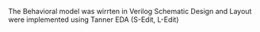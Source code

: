 The Behavioral model was wirrten in Verilog
Schematic Design and Layout were implemented using Tanner EDA (S-Edit, L-Edit)

